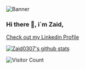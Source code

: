 
<img src="https://github.com/Zaid0307/Zaid0307/blob/main/Github.jpg](https://github.com/Zaid0307/Zaid0307/blob/main/Linkedin1.png"
     alt="Banner">


### Hi there 👋, i´m Zaid,

[Check out my Linkedin Profile](https://www.linkedin.com/in/zaidlonne/)

[![Zaid0307's github stats](https://github-readme-stats.vercel.app/api?username=Zaid0307)](https://github.com/anuraghazra/github-readme-stats)


![Visitor Count](https://profile-counter.glitch.me/{Zaid0307}/count.svg)

